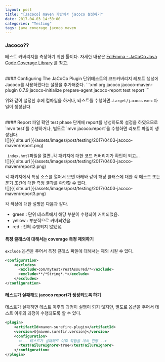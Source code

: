 ```yaml
---
layout: post
title: "[Jacoco] maven 기반에서 jacoco 설정하기"
date: 2017-04-03 14:50:00
categories: "Testing"
tags: java coverage jacoco maven
---
```


### Jacoco??
테스트 커버리지를 측정하기 위한 툴이다.
자세한 내용은 [EclEmma - JaCoCo Java Code Coverage Library](http://www.eclemma.org/jacoco/index.html) 를 참고.

<br/>
#### Configuring The JaCoCo Plugin
단위테스트의 코드커버리지 레포트 생성에 Jacoco를 사용하겠다는 설정을 추가해준다.
```xml
<plugin>
    <groupId>org.jacoco</groupId>
    <artifactId>jacoco-maven-plugin</artifactId>
    <version>0.7.9</version>
    <executions>
        <execution>
            <id>jacoco-initialize</id>
            <goals><goal>prepare-agent</goal></goals>
        </execution>
        <execution>
            <id>jacoco-report</id>
            <phase>test</phase>
            <goals>
                <goal>report</goal>
            </goals>
        </execution>
    </executions>
</plugin>
```

위와 같이 설정한 후에 컴파일을 하거나, 테스트를 수행하면..`target/jacoco.exec` 파일이 생성된다.

<br/>
#### Report 파일 확인
test phase 단계에 report를 생성하도록 설정을 하였으므로 `mvn test`를 수행하거나, 별도로 `mvn jacoco:report`을 수행하면 리포트 파일이 생성된다.<br/>
![]({{ site.url }}/assets/images/post/testing/2017/0403-jacoco-maven/report.png)


` index.hmtl`파일을 열면..각 패키지에 대한 코드 커버리지가 확인이 되고…<br/>
![]({{ site.url }}/assets/images/post/testing/2017/0403-jacoco-maven/report2.png)

각 패키지에서 특정 소스를 열어서 보면 아래와 같이 해당 클래스에 대한 각 메소드 또는 분기 조건에 대한 측정 결과를 확인할 수 있다.<br/>
![]({{ site.url }}/assets/images/post/testing/2017/0403-jacoco-maven/report3.png)

각 색상에 대한 설명은 다음과 같다.
* green : 단위 테스트에서 해당 부분이 수행되어 커버되었음.
* yellow : 부분적으로 커버되었음.
* red : 전혀 수행되지 않았음.

#### 특정 클래스에 대해서는 coverage 측정 제외하기
`exclude` 옵션을 주어서 특정 클래스 파일에 대해서는 제외 시킬 수 있다.
```xml
<configuration>
    <excludes>
      <exclude>com/mytest/restAssured/*</exclude>
      <exclude>**/*String*.*</exclude>
    </excludes>
</configuration>
```

#### 테스트가 실패해도 jacoco report가 생성되도록 하기
테스트가 실패하면 테스트 이후의 과정이 실행이 되지 않지만, 별도로 옵션을 주어서 테스트 이후의 과정이 수행되도록 할 수 있다.
```xml
<plugin>
    <artifactId>maven-surefire-plugin</artifactId>
    <version>${maven.surefir.version}</version>
    <configuration>
      <!-- 테스트가 실패해도 이후 작업을 계속 진행 -->
      <testFailureIgnore>true</testFailureIgnore>
    </configuration>
</plugin>
```

